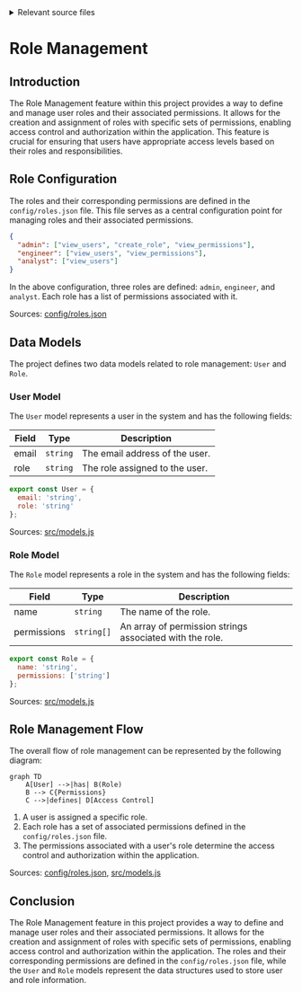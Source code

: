 <details>
<summary>Relevant source files</summary>

The following files were used as context for generating this wiki page:

- [config/roles.json](https://github.com/aanickode/access-control-service/blob/main/config/roles.json)
- [src/models.js](https://github.com/aanickode/access-control-service/blob/main/src/models.js)
</details>

# Role Management

## Introduction

The Role Management feature within this project provides a way to define and manage user roles and their associated permissions. It allows for the creation and assignment of roles with specific sets of permissions, enabling access control and authorization within the application. This feature is crucial for ensuring that users have appropriate access levels based on their roles and responsibilities.

## Role Configuration

The roles and their corresponding permissions are defined in the `config/roles.json` file. This file serves as a central configuration point for managing roles and their associated permissions.

```json
{
  "admin": ["view_users", "create_role", "view_permissions"],
  "engineer": ["view_users", "view_permissions"],
  "analyst": ["view_users"]
}
```

In the above configuration, three roles are defined: `admin`, `engineer`, and `analyst`. Each role has a list of permissions associated with it.

Sources: [config/roles.json](https://github.com/aanickode/access-control-service/blob/main/config/roles.json)

## Data Models

The project defines two data models related to role management: `User` and `Role`.

### User Model

The `User` model represents a user in the system and has the following fields:

| Field | Type     | Description |
|-------|----------|-------------|
| email | `string` | The email address of the user. |
| role  | `string` | The role assigned to the user. |

```javascript
export const User = {
  email: 'string',
  role: 'string'
};
```

Sources: [src/models.js](https://github.com/aanickode/access-control-service/blob/main/src/models.js)

### Role Model

The `Role` model represents a role in the system and has the following fields:

| Field       | Type       | Description |
|-------------|------------|-------------|
| name        | `string`   | The name of the role. |
| permissions | `string[]` | An array of permission strings associated with the role. |

```javascript
export const Role = {
  name: 'string',
  permissions: ['string']
};
```

Sources: [src/models.js](https://github.com/aanickode/access-control-service/blob/main/src/models.js)

## Role Management Flow

The overall flow of role management can be represented by the following diagram:

```mermaid
graph TD
    A[User] -->|has| B(Role)
    B --> C{Permissions}
    C -->|defines| D[Access Control]
```

1. A user is assigned a specific role.
2. Each role has a set of associated permissions defined in the `config/roles.json` file.
3. The permissions associated with a user's role determine the access control and authorization within the application.

Sources: [config/roles.json](https://github.com/aanickode/access-control-service/blob/main/config/roles.json), [src/models.js](https://github.com/aanickode/access-control-service/blob/main/src/models.js)

## Conclusion

The Role Management feature in this project provides a way to define and manage user roles and their associated permissions. It allows for the creation and assignment of roles with specific sets of permissions, enabling access control and authorization within the application. The roles and their corresponding permissions are defined in the `config/roles.json` file, while the `User` and `Role` models represent the data structures used to store user and role information.